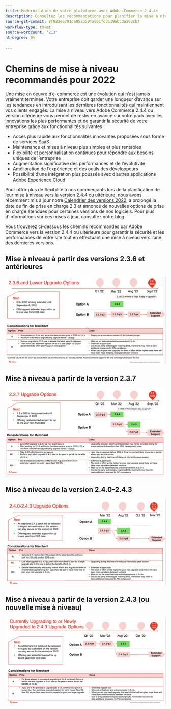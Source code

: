 ```yaml
---
title: Modernisation de votre plateforme avec Adobe Commerce 2.4.4+
description: Consultez les recommandations pour planifier la mise à niveau d’Adobe Commerce ou de Magento Open Source en 2022.
source-git-commit: 8f983e6791da852350fa061fd3119abcdaa03cbf
workflow-type: tm+mt
source-wordcount: '213'
ht-degree: 0%

---
```



# Chemins de mise à niveau recommandés pour 2022

Une mise en oeuvre d’e-commerce est une évolution qui n’est jamais vraiment terminée. Votre entreprise doit garder une longueur d’avance sur les tendances en introduisant les dernières fonctionnalités qui maintiennent vos clients engagés. La mise à niveau vers Adobe Commerce 2.4.4 ou version ultérieure vous permet de rester en avance sur votre pack avec les innovations les plus performantes et de garantir la sécurité de votre entreprise grâce aux fonctionnalités suivantes :

- Accès plus rapide aux fonctionnalités innovantes proposées sous forme de services SaaS
- Maintenance et mises à niveau plus simples et plus rentables
- Flexibilité et personnalisation continues pour répondre aux besoins uniques de l’entreprise
- Augmentation significative des performances et de l’évolutivité
- Amélioration de l’expérience et des outils des développeurs
- Possibilité d’une intégration plus poussée avec d’autres applications Adobe Experience Cloud

Pour offrir plus de flexibilité à nos commerçants lors de la planification de leur mise à niveau vers la version 2.4.4 ou ultérieure, nous avons récemment mis à jour notre [Calendrier des versions 2022](https://devdocs.magento.com/release/), a prolongé la date de fin de prise en charge 2.3 et annoncé de nouvelles options de prise en charge étendues pour certaines versions de nos logiciels. Pour plus d&#39;informations sur ces mises à jour, consultez notre blog.

Vous trouverez ci-dessous les chemins recommandés par Adobe Commerce vers la version 2.4.4 ou ultérieure pour garantir la sécurité et les performances de votre site tout en effectuant une mise à niveau vers l’une des dernières versions.

## Mise à niveau à partir des versions 2.3.6 et antérieures

![](../../assets/upgrade-guide/2.3.6.jpg)

## Mise à niveau à partir de la version 2.3.7

![](../../assets/upgrade-guide/2.3.7.jpg)

## Mise à niveau de la version 2.4.0-2.4.3

![](../../assets/upgrade-guide/2.4.0-2.4.3.jpg)

## Mise à niveau à partir de la version 2.4.3 (ou nouvelle mise à niveau)

![](../../assets/upgrade-guide/2.4.3.jpg)

